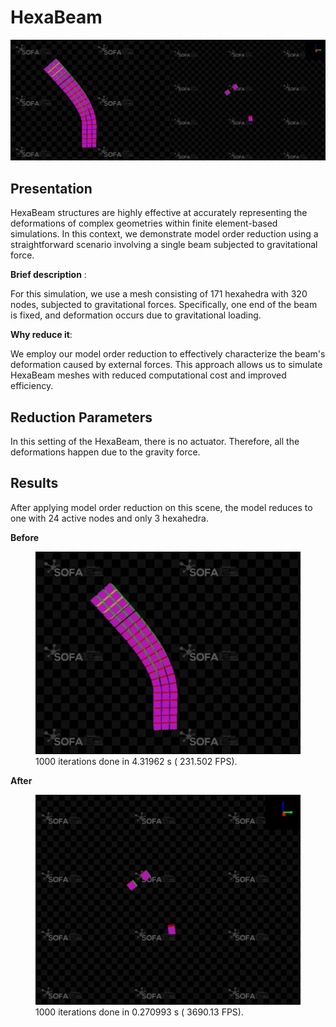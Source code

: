 ﻿# HexaBeam 
![](https://raw.githubusercontent.com/SofaDefrost/ModelOrderReduction/master/doc/sphinx/source/usage/examples/HexaBeam/original_versus_reudced.png)
## Presentation
HexaBeam structures are highly effective at accurately representing the deformations of complex geometries within finite element-based simulations. In this context, we demonstrate model order reduction using a straightforward scenario involving a single beam subjected to gravitational force.

**Brief description** : 

For this simulation, we use a mesh consisting of 171 hexahedra with 320 nodes, subjected to gravitational forces. Specifically, one end of the beam is fixed, and deformation occurs due to gravitational loading.

**Why reduce it**:

We employ our model order reduction to effectively characterize the beam's deformation caused by external forces. This approach allows us to simulate HexaBeam meshes with reduced computational cost and improved efficiency.

## Reduction Parameters
 In this setting of the HexaBeam, there is no actuator. Therefore, all the deformations happen due to the gravity force.
 ## Results
After applying model order reduction on this scene, the model reduces to one with 24 active nodes and only 3 hexahedra.

**Before**
<figure>  <img src="https://raw.githubusercontent.com/SofaDefrost/ModelOrderReduction/master/doc/sphinx/source/usage/examples/HexaBeam/hexaBeam_test_with_boxROI_original.png" alt="Alt Text">  <figcaption> 1000 iterations done in 4.31962 s ( 231.502 FPS).</figcaption>  </figure>


 
 **After**
 <figure>  <img src="https://raw.githubusercontent.com/SofaDefrost/ModelOrderReduction/master/doc/sphinx/source/usage/examples/HexaBeam/reduced_test_with_boxROI.png" alt="Alt Text">  <figcaption>1000 iterations done in 0.270993 s ( 3690.13 FPS).</figcaption>  </figure>





